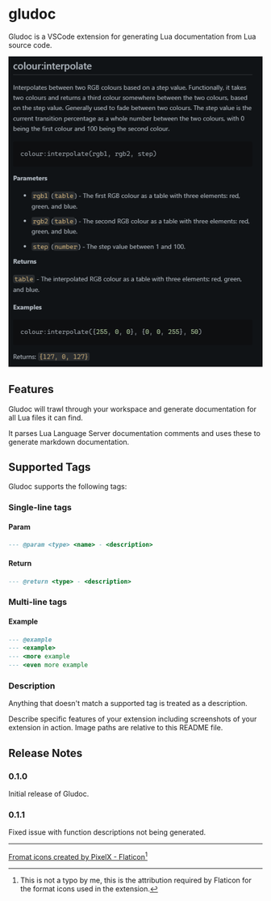 # gludoc

Gludoc is a VSCode extension for generating Lua documentation from Lua source
code.

![Screenshot](assets/readme/screenshot.png)

## Features

Gludoc will trawl through your workspace and generate documentation for all
Lua files it can find.

It parses Lua Language Server documentation comments and uses these to generate
markdown documentation.

## Supported Tags

Gludoc supports the following tags:

### Single-line tags

#### Param

```lua
--- @param <type> <name> - <description>
```

#### Return

```lua
--- @return <type> - <description>
```

### Multi-line tags

#### Example

```lua
--- @example
--- <example>
--- <more example
--- <even more example
```

### Description

Anything that doesn't match a supported tag is treated as a description.

Describe specific features of your extension including screenshots of your extension in action. Image paths are relative to this README file.

## Release Notes

### 0.1.0

Initial release of Gludoc.

### 0.1.1

Fixed issue with function descriptions not being generated.

---


[Fromat icons created by PixelX - Flaticon](https://www.flaticon.com/free-icons/fromat)[^1]

[^1]: This is not a typo by me, this is the attribution required by Flaticon for the format icons used in the extension.
